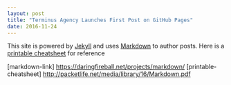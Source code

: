 ```yaml
---
layout: post
title: "Terminus Agency Launches First Post on GitHub Pages"
date: 2016-11-24
---
```


This site is powered by [Jekyll](http://jekyllrb.com) and uses [Markdown](https://daringfireball.net/projects/markdown/) to author posts. Here is a [printable cheatsheet](http://packetlife.net/media/library/16/Markdown.pdf) for reference

[markdown-link] https://daringfireball.net/projects/markdown/
[printable-cheatsheet] http://packetlife.net/media/library/16/Markdown.pdf
